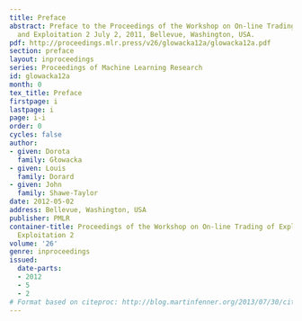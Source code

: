 ```yaml
---
title: Preface
abstract: Preface to the Proceedings of the Workshop on On-line Trading of Exploration
  and Exploitation 2 July 2, 2011, Bellevue, Washington, USA.
pdf: http://proceedings.mlr.press/v26/glowacka12a/glowacka12a.pdf
section: preface
layout: inproceedings
series: Proceedings of Machine Learning Research
id: glowacka12a
month: 0
tex_title: Preface
firstpage: i
lastpage: i
page: i-i
order: 0
cycles: false
author:
- given: Dorota
  family: Głowacka
- given: Louis
  family: Dorard
- given: John
  family: Shawe-Taylor
date: 2012-05-02
address: Bellevue, Washington, USA
publisher: PMLR
container-title: Proceedings of the Workshop on On-line Trading of Exploration and
  Exploitation 2
volume: '26'
genre: inproceedings
issued:
  date-parts:
  - 2012
  - 5
  - 2
# Format based on citeproc: http://blog.martinfenner.org/2013/07/30/citeproc-yaml-for-bibliographies/
---
```

